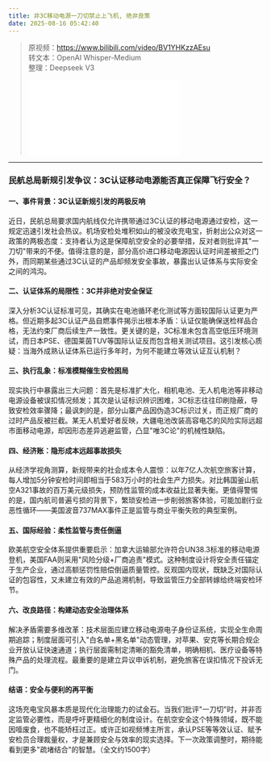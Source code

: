 ```yaml
---
title: 非3C移动电源一刀切禁止上飞机, 绝非良策
date: 2025-08-16 05:42:40
---
```


> 原视频：https://www.bilibili.com/video/BV1YHKzzAEsu<br>转文本：OpenAI Whisper-Medium<br>整理：Deepseek V3
>
> <iframe src="//player.bilibili.com/player.html?bvid=BV1YHKzzAEsu&autoplay=0" scrolling="no" border="0" frameborder="no" framespacing="0" allowfullscreen="true"></iframe>

---

### 民航总局新规引发争议：3C认证移动电源能否真正保障飞行安全？

#### 一、事件背景：3C认证新规引发的两极反响
近日，民航总局要求国内航线仅允许携带通过3C认证的移动电源通过安检，这一规定迅速引发社会热议。机场安检处堆积如山的被没收充电宝，折射出公众对这一政策的两极态度：支持者认为这是保障航空安全的必要举措，反对者则批评其"一刀切"带来的不便。值得注意的是，部分高价进口移动电源因认证时间差被拒之门外，而同期某些通过3C认证的产品却频发安全事故，暴露出认证体系与实际安全之间的鸿沟。

#### 二、认证体系的局限性：3C并非绝对安全保证
深入分析3C认证标准可见，其确实在电池循环老化测试等方面较国际认证更为严格。但近期多起3C认证产品自燃事件揭示出根本矛盾：认证仅能确保送检样品合格，无法约束厂商后续生产一致性。更关键的是，3C标准未包含高空低压环境测试，而日本PSE、德国莱茵TUV等国际认证反而包含相关测试项目。这引发核心质疑：当海外成熟认证体系已运行多年时，为何不能建立等效认证互认机制？

#### 三、执行乱象：标准模糊催生安检困局
现实执行中暴露出三大问题：首先是标准扩大化，相机电池、无人机电池等非移动电源设备被误扣情况频发；其次是认证标识辨识困难，3C标志往往印刷隐蔽，导致安检效率骤降；最讽刺的是，部分山寨产品因伪造3C标识过关，而正规厂商的过时产品反被拦截。某无人机爱好者反映，大疆电池改装高容电芯的风险实际远超市面移动电源，却因形态差异逃避监管，凸显"唯3C论"的机械性缺陷。

#### 四、经济账：隐形成本远超事故损失
从经济学视角测算，新规带来的社会成本令人震惊：以年7亿人次航空旅客计算，每人增加5分钟安检时间即相当于583万小时的社会生产力损失。对比韩国釜山航空A321事故的百万美元级损失，预防性监管的成本收益比显著失衡。更值得警惕的是，国内航司普遍亏损的背景下，繁琐安检进一步削弱旅客体验，可能加剧行业恶性循环——美国波音737MAX事件正是监管与商业平衡失败的典型案例。

#### 五、国际经验：柔性监管与责任倒逼
欧美航空安全体系提供重要启示：加拿大运输部允许符合UN38.3标准的移动电源登机，美国FAA则采用"风险分级+厂商追责"模式。这种制度设计将安全责任锚定于生产企业，通过高额惩罚性赔偿倒逼质量管控。反观国内现状，既缺乏对国际认证的包容性，又未建立有效的产品追溯机制，导致监管压力全部转嫁给终端安检环节。

#### 六、改良路径：构建动态安全治理体系
解决矛盾需要多维改革：技术层面应建立移动电源电子身份证系统，实现全生命周期追踪；制度层面可引入"白名单+黑名单"动态管理，对苹果、安克等长期合规企业开放认证快速通道；执行层面需制定清晰的豁免清单，明确相机、医疗设备等特殊产品的处理流程。最重要的是建立异议申诉机制，避免旅客在误扣情况下投诉无门。

#### 结语：安全与便利的再平衡
这场充电宝风暴本质是现代化治理能力的试金石。当我们批评"一刀切"时，并非否定监管必要性，而是呼吁更精细化的制度设计。在航空安全这个特殊领域，既不能因噎废食，也不能矫枉过正。或许正如视频博主所言，承认PSE等等效认证、赋予安检员合理裁量权，才是兼顾安全与效率的现实选择。下一次政策调整时，期待能看到更多"疏堵结合"的智慧。（全文约1500字）